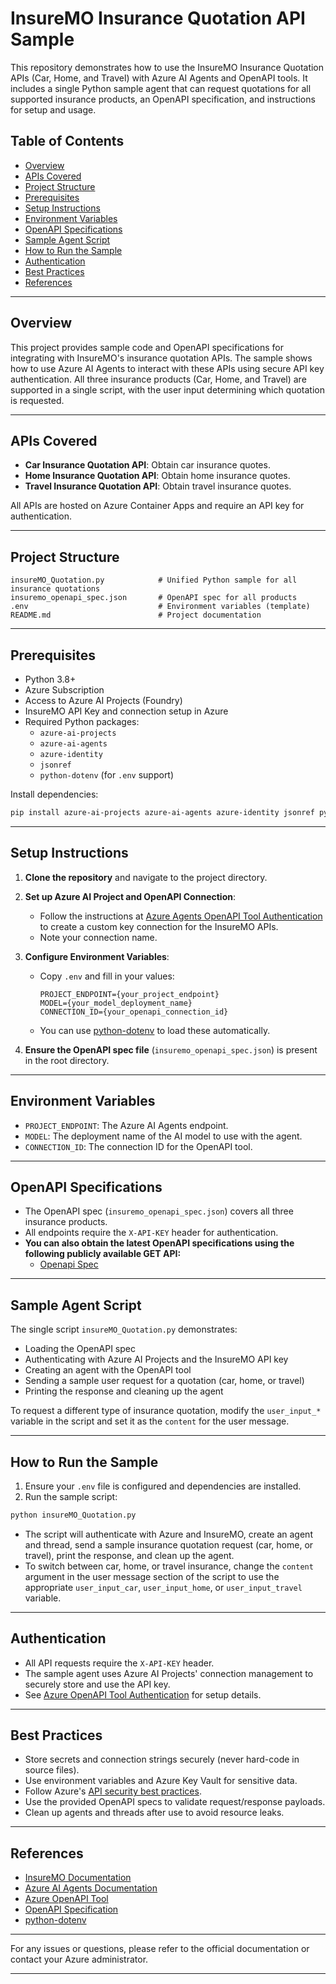 # InsureMO Insurance Quotation API Sample

This repository demonstrates how to use the InsureMO Insurance Quotation APIs (Car, Home, and Travel) with Azure AI Agents and OpenAPI tools. It includes a single Python sample agent that can request quotations for all supported insurance products, an OpenAPI specification, and instructions for setup and usage.

## Table of Contents

- [Overview](#overview)
- [APIs Covered](#apis-covered)
- [Project Structure](#project-structure)
- [Prerequisites](#prerequisites)
- [Setup Instructions](#setup-instructions)
- [Environment Variables](#environment-variables)
- [OpenAPI Specifications](#openapi-specifications)
- [Sample Agent Script](#sample-agent-script)
- [How to Run the Sample](#how-to-run-the-sample)
- [Authentication](#authentication)
- [Best Practices](#best-practices)
- [References](#references)

---

## Overview

This project provides sample code and OpenAPI specifications for integrating with InsureMO's insurance quotation APIs. The sample shows how to use Azure AI Agents to interact with these APIs using secure API key authentication. All three insurance products (Car, Home, and Travel) are supported in a single script, with the user input determining which quotation is requested.

---

## APIs Covered

- **Car Insurance Quotation API**: Obtain car insurance quotes.
- **Home Insurance Quotation API**: Obtain home insurance quotes.
- **Travel Insurance Quotation API**: Obtain travel insurance quotes.

All APIs are hosted on Azure Container Apps and require an API key for authentication.

---

## Project Structure

```
insureMO_Quotation.py            # Unified Python sample for all insurance quotations
insuremo_openapi_spec.json       # OpenAPI spec for all products
.env                             # Environment variables (template)
README.md                        # Project documentation
```

---

## Prerequisites

- Python 3.8+
- Azure Subscription
- Access to Azure AI Projects (Foundry)
- InsureMO API Key and connection setup in Azure
- Required Python packages:
  - `azure-ai-projects`
  - `azure-ai-agents`
  - `azure-identity`
  - `jsonref`
  - `python-dotenv` (for `.env` support)

Install dependencies:

```bash
pip install azure-ai-projects azure-ai-agents azure-identity jsonref python-dotenv
```

---

## Setup Instructions

1. **Clone the repository** and navigate to the project directory.

2. **Set up Azure AI Project and OpenAPI Connection**:
   - Follow the instructions at [Azure Agents OpenAPI Tool Authentication](https://learn.microsoft.com/en-us/azure/ai-services/agents/how-to/tools/openapi-spec?tabs=python&pivots=overview#authenticating-with-api-key) to create a custom key connection for the InsureMO APIs.
   - Note your connection name.

3. **Configure Environment Variables**:
   - Copy `.env` and fill in your values:
     ```
     PROJECT_ENDPOINT={your_project_endpoint}
     MODEL={your_model_deployment_name}
     CONNECTION_ID={your_openapi_connection_id}
     ```
   - You can use [python-dotenv](https://pypi.org/project/python-dotenv/) to load these automatically.

4. **Ensure the OpenAPI spec file** (`insuremo_openapi_spec.json`) is present in the root directory.

---

## Environment Variables

- `PROJECT_ENDPOINT`: The Azure AI Agents endpoint.
- `MODEL`: The deployment name of the AI model to use with the agent.
- `CONNECTION_ID`: The connection ID for the OpenAPI tool.

---

## OpenAPI Specifications

- The OpenAPI spec (`insuremo_openapi_spec.json`) covers all three insurance products.
- All endpoints require the `X-API-KEY` header for authentication.
- **You can also obtain the latest OpenAPI specifications using the following publicly available GET API:**
  - [Openapi Spec](https://insuremo-insurance-tools.graysand-b1976283.westus2.azurecontainerapps.io/v1/openapi/full)

---

## Sample Agent Script

The single script `insureMO_Quotation.py` demonstrates:

- Loading the OpenAPI spec
- Authenticating with Azure AI Projects and the InsureMO API key
- Creating an agent with the OpenAPI tool
- Sending a sample user request for a quotation (car, home, or travel)
- Printing the response and cleaning up the agent

To request a different type of insurance quotation, modify the `user_input_*` variable in the script and set it as the `content` for the user message.

---

## How to Run the Sample

1. Ensure your `.env` file is configured and dependencies are installed.
2. Run the sample script:

```bash
python insureMO_Quotation.py
```

- The script will authenticate with Azure and InsureMO, create an agent and thread, send a sample insurance quotation request (car, home, or travel), print the response, and clean up the agent.
- To switch between car, home, or travel insurance, change the `content` argument in the user message section of the script to use the appropriate `user_input_car`, `user_input_home`, or `user_input_travel` variable.

---

## Authentication

- All API requests require the `X-API-KEY` header.
- The sample agent uses Azure AI Projects' connection management to securely store and use the API key.
- See [Azure OpenAPI Tool Authentication](https://learn.microsoft.com/en-us/azure/ai-services/agents/how-to/tools/openapi-spec?tabs=python&pivots=overview#authenticating-with-api-key) for setup details.

---

## Best Practices

- Store secrets and connection strings securely (never hard-code in source files).
- Use environment variables and Azure Key Vault for sensitive data.
- Follow Azure's [API security best practices](https://learn.microsoft.com/en-us/azure/architecture/best-practices/api-design).
- Use the provided OpenAPI specs to validate request/response payloads.
- Clean up agents and threads after use to avoid resource leaks.

---

## References

- [InsureMO Documentation](https://www.insuremo.com/)
- [Azure AI Agents Documentation](https://learn.microsoft.com/en-us/azure/ai-services/agents/)
- [Azure OpenAPI Tool](https://learn.microsoft.com/en-us/azure/ai-services/agents/how-to/tools/openapi-spec)
- [OpenAPI Specification](https://swagger.io/specification/)
- [python-dotenv](https://pypi.org/project/python-dotenv/)

---

For any issues or questions, please refer to the official documentation or contact your Azure administrator.

---

